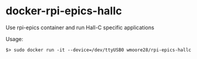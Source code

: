# docker-rpi-epics-hallc

Use rpi-epics container and run Hall-C specific applications

Usage:
```
$> sudo docker run -it --device=/dev/ttyUSB0 wmoore28/rpi-epics-hallc
```
